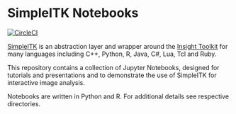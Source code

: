 # SimpleITK Notebooks
[![CircleCI](https://circleci.com/gh/InsightSoftwareConsortium/SimpleITK-Notebooks/tree/master.svg?style=svg)](https://circleci.com/gh/InsightSoftwareConsortium/SimpleITK-Notebooks/tree/master)

[SimpleITK](https://itk.org/Wiki/SimpleITK) is an abstraction layer and wrapper around the [Insight Toolkit](http://www.itk.org) for many languages including C++, Python, R, Java, C#, Lua, Tcl and Ruby.

This repository contains a collection of Jupyter Notebooks, designed for tutorials and  presentations and to demonstrate the use of SimpleITK for interactive image analysis.

Notebooks are written in Python and R. For additional details see respective directories.
